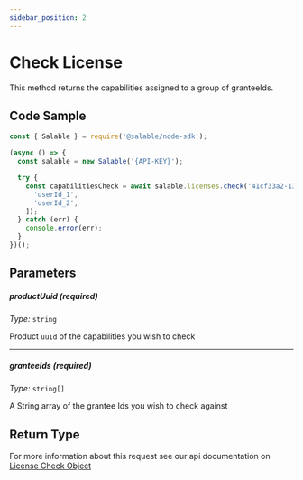 ```yaml
---
sidebar_position: 2
---
```


# Check License

This method returns the capabilities assigned to a group of granteeIds.

## Code Sample

```typescript
const { Salable } = require('@salable/node-sdk');

(async () => {
  const salable = new Salable('{API-KEY}');

  try {
    const capabilitiesCheck = await salable.licenses.check('41cf33a2-136e-4959-b5c7-73889ab94eff', [
      'userId_1',
      'userId_2',
    ]);
  } catch (err) {
    console.error(err);
  }
})();
```

## Parameters

##### productUuid (_required_)

_Type:_ `string`

Product `uuid` of the capabilities you wish to check

---

##### granteeIds (_required_)

_Type:_ `string[]`

A String array of the grantee Ids you wish to check against

## Return Type

For more information about this request see our api documentation on [License Check Object](https://docs.salable.app/api#tag/Licenses/operation/getLicenseCheck)
